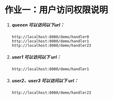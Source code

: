 # 作业一：用户访问权限说明

1. ##### queeen 可以访问以下url：

   ```
   http://localhost:8080/demo/handler0
   http://localhost:8080/demo/handler1
   http://localhost:8080/demo/handler23
   ```

2. ##### user1 可以访问以下 url：

   ```
   http://localhost:8080/demo/handler1
   ```

3. ##### user2、user3 可以访问以下 url：

   ```
   http://localhost:8080/demo/handler23
   ```


